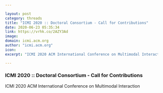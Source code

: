 ```yaml
---

layout: post
category: threads
title: "ICMI 2020 :: Doctoral Consortium - Call for Contributions"
date: 2020-06-23 05:35:34
link: https://vrhk.co/2AZY3Ad
image: 
domain: icmi.acm.org
author: "icmi.acm.org"
icon: 
excerpt: "ICMI 2020 ACM International Conference on Multimodal Interaction"

---
```


### ICMI 2020 :: Doctoral Consortium - Call for Contributions

ICMI 2020 ACM International Conference on Multimodal Interaction